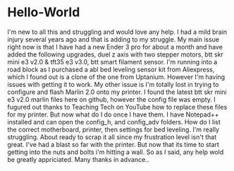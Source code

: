 # Hello-World
I'm new to all this and struggling and would love any help. I had a mild brain injury several years ago and that is adding to my struggle. 
My main issue right now is that I have had a new Ender 3 pro for about a month and have added the following upgrades, duel z axis with two stepper motors, btt skr mini e3 v2.0 & tft35 e3 v3.0, btt smart filament sensor.
I'm running into a road block as I purchased a abl bed leveling sensor kit from Aliexpress, which I found out is a clone of the one from Uptanium. However I'm having issues with getting it to work. 
My other issue is I'm totally lost in trying to configure and flash Marlin 2.0 onto my printer. I found the latest btt skr mini e3 v2.0 marlin files here on github, however the config file was empty. I fugured out thanks to Teaching Tech on YouTube how to replace these files for my printer. 
But now what do I do once I have them. I have Notepad++ installed and can open the config_h, and config_adv folders. How do I list the correct motherboard, printer, then settings for bed leveling. 
I'm really struggling. About ready to scrap it all since my frustration level isn't that great. I've had a blast so far with the printer. But now that its time to start getting into the nuts and bolts i'm hitting a wall. 
So as I said, any help wold be greatly appriciated. Many thanks in advance.. 
